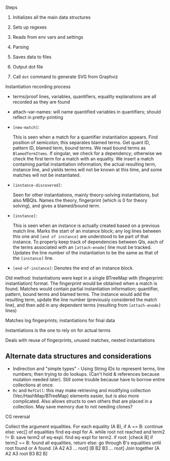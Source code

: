 Steps
1. Initializes all the main data structures

2. Sets up regexes

3. Reads from env vars and settings

4. Parsing

5. Saves data to files

6. Output dot file

7. Call `dot` command to generate SVG from Graphviz

Instantiation recording process
- terms/proof lines, variables, quantifiers, equality explanations are all recorded as they are found
- attach-var-names: will name quantified variables in quantifiers; should reflect in pretty-printing

- `[new-match]`:

    This is seen when a match for a quantifier instantiation appears.
    Find position of semicolon; this separates blamed terms.
    Get quant ID, pattern ID, blamed term, bound terms.
    We read bound terms as `BlamedTermItems`. If singular, we check for a dependency; otherwise we check the first term for a match with an equality.
    We insert a match containing partial instantiation information; the actual resulting term, instance line, and yields terms will not be known at this time, and some matches will not be instantiated.
- `[instance-discovered]`:

    Seen for other instantiations, mainly theory-solving instantiations, but also MBQIs.
    Names the theory, fingerprint (which is 0 for theory solving), and gives a blamed/bound term.
- `[instance]`:

    This is seen when an instance is actually created based on a previous match line. Marks the start of an instance block; any log lines between this one and `[end of instance]` are understood to be part of that instance.
    To properly keep track of dependencies between QIs, each of the terms associated with an `[attach-enode]` line must be tracked.
    Updates the line number of the instantiation to be the same as that of the `[instance]` line.
- `[end-of-instance]`:
    Denotes the end of an instance block. 

Old method:
Instantiations were kept in a single BTreeMap with (fingerprint: instantiation) format. The fingerprint would be obtained when a match is found. Matches would contain partial instantiation information; quantifier, pattern, bound terms and blamed terms.
The instance would add the resulting term, update the line number (previously considered the match line), and then add in any dependent terms (resulting from `[attach-enode]` lines)

Matches log fingerprints; instantiations for final data

Instantiations is the one to rely on for actual terms

Deals with reuse of fingerprints, unused matches, nested instantiations


## Alternate data structures and considerations

- Indirection and "simple types" - Using String IDs to represent terms, line numbers; then trying to do lookups. 
(Can't hold & references because mutation needed later). Still some trouble because have to borrow entire collections at once.
- `Rc` and `RefCell`: this may make retrieving and modifying collection (Vec/HashMap/BTreeMap) elements easier, but is also more complicated. Also allows structs to own others that are placed in a collection. May save memory due to not needing clones?



CG reversal

Collect the argument equalities.
For each equality (A B),
    if A == B:
        continue
    else:
        vec[] of equalities
        find eq-expl for A.
        while root not reached and term2 != B:
            save term2 of eq-expl.
            find eq-expl for term2.
        if root:
            [check B]
        if term2 == B:
            found all equalities, return
        else:
            go through B's equalities until root found or A found.
            [A A2 A3 ... root]
            [B B2 B3 ... root]
            Join together [A A2 A3 root B3 B2 B]


